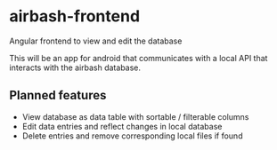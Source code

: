 # airbash-frontend

Angular frontend to view and edit the database

This will be an app for android that communicates with a local API that interacts with the airbash database.

## Planned features

- View database as data table with sortable / filterable columns
- Edit data entries and reflect changes in local database
- Delete entries and remove corresponding local files if found
